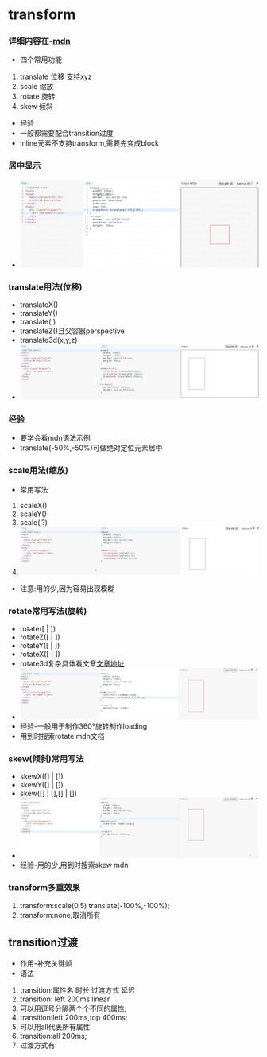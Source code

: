# transform
### 详细内容在-[mdn](https://developer.mozilla.org/zh-CN/docs/Web/CSS/transform)
* 四个常用功能
1. translate 位移 支持xyz
2. scale 缩放
3. rotate 旋转
4. skew 倾斜

* 经验
* 一般都需要配合transition过度
* inline元素不支持transform,需要先变成block

### 居中显示
* ![图片](images/剧中显示.jpg)

### translate用法(位移)
* translateX(<length-percentage>)
* translateY(<length-percentage>)
* translate(<length-percentage>,<length-percentage>)
* translateZ(<length>)且父容器perspective
* translate3d(x,y,z)
* ![代码演示](images/代码演示1.jpg)
### 经验
* 要学会看mdn语法示例
* translate(-50%,-50%)可做绝对定位元素居中
### scale用法(缩放)
* 常用写法
1. scaleX(<number>)
2. scaleY(<number>)
3. scale(<number>,<number>?)
4. ![代码示例](images/5.jpg)
* 注意:用的少,因为容易出现模糊

### rotate常用写法(旋转)
* rotate([<angle> | <zero>])
*  rotateZ([<angle> | <zero>])
*   rotateY([<angle> | <zero>])
*    rotateX([<angle> | <zero>])
*   rotate3d复杂具体看文章[文章地址](https://developer.mozilla.org/zh-CN/docs/Web/CSS/transform-function/rotate3d)
* ![演示代码](images/6.jpg)
* 经验-一般用于制作360°旋转制作loading
* 用到时搜索rotate mdn文档

### skew(倾斜)常用写法
* skewX([<angle>] | [<zero>])
* skewY([<angle>] | [<zero>])
* skew([<angle>] | [<zero>],[<angle>] | [<zero>])
* ![代码演示](images/7.jpg)
* 经验-用的少,用到时搜索skew mdn

### transform多重效果
1. transform:scale(0.5) translate(-100%,-100%);
2. transform:none;取消所有



## transition过渡
* 作用-补充关键帧
* 语法

1. transition:属性名 时长 过渡方式 延迟
2. transition: left 200ms linear
3. 可以用逗号分隔两个个不同的属性;
4. transition:left 200ms,top 400ms;
5. 可以用all代表所有属性
6. transition:all 200ms;
7. 过渡方式有: 